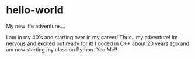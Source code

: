 # hello-world
My new life adventure....

I am in my 40's and starting over in my career! Thus...my adventure! Im nervous and excited but ready for it!
I coded in C++ about 20 years ago and am now starting my class on Python. Yea Me!! 
